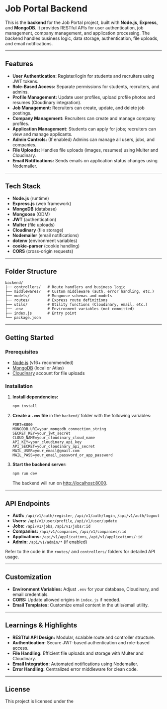 # Job Portal Backend

This is the **backend** for the Job Portal project, built with **Node.js**, **Express**, and **MongoDB**. It provides RESTful APIs for user authentication, job management, company management, and application processing. The backend handles business logic, data storage, authentication, file uploads, and email notifications.

---

## Features

- **User Authentication:** Register/login for students and recruiters using JWT tokens.
- **Role-Based Access:** Separate permissions for students, recruiters, and admins.
- **Profile Management:** Update user profiles, upload profile photos and resumes (Cloudinary integration).
- **Job Management:** Recruiters can create, update, and delete job postings.
- **Company Management:** Recruiters can create and manage company profiles.
- **Application Management:** Students can apply for jobs; recruiters can view and manage applicants.
- **Admin Controls:** (If enabled) Admins can manage all users, jobs, and companies.
- **File Uploads:** Handles file uploads (images, resumes) using Multer and Cloudinary.
- **Email Notifications:** Sends emails on application status changes using Nodemailer.

---

## Tech Stack

- **Node.js** (runtime)
- **Express.js** (web framework)
- **MongoDB** (database)
- **Mongoose** (ODM)
- **JWT** (authentication)
- **Multer** (file uploads)
- **Cloudinary** (file storage)
- **Nodemailer** (email notifications)
- **dotenv** (environment variables)
- **cookie-parser** (cookie handling)
- **CORS** (cross-origin requests)

---

## Folder Structure

```
backend/
├── controllers/   # Route handlers and business logic
├── middlewares/   # Custom middleware (auth, error handling, etc.)
├── models/        # Mongoose schemas and models
├── routes/        # Express route definitions
├── utils/         # Utility functions (Cloudinary, email, etc.)
├── .env           # Environment variables (not committed)
├── index.js       # Entry point
└── package.json
```

---

## Getting Started

### Prerequisites

- [Node.js](https://nodejs.org/) (v16+ recommended)
- [MongoDB](https://www.mongodb.com/) (local or Atlas)
- [Cloudinary](https://cloudinary.com/) account for file uploads

### Installation

1. **Install dependencies:**
    ```sh
    npm install
    ```

2. **Create a `.env` file** in the `backend/` folder with the following variables:
    ```
    PORT=8000
    MONGODB_URI=your_mongodb_connection_string
    SECRET_KEY=your_jwt_secret
    CLOUD_NAME=your_cloudinary_cloud_name
    API_KEY=your_cloudinary_api_key
    API_SECRET=your_cloudinary_api_secret
    MAIL_USER=your_email@gmail.com
    MAIL_PASS=your_email_password_or_app_password
    ```

3. **Start the backend server:**
    ```sh
    npm run dev
    ```
    The backend will run on [http://localhost:8000](http://localhost:8000).

---

## API Endpoints

- **Auth:** `/api/v1/auth/register`, `/api/v1/auth/login`, `/api/v1/auth/logout`
- **Users:** `/api/v1/user/profile`, `/api/v1/user/update`
- **Jobs:** `/api/v1/jobs`, `/api/v1/jobs/:id`
- **Companies:** `/api/v1/companies`, `/api/v1/companies/:id`
- **Applications:** `/api/v1/applications`, `/api/v1/applications/:id`
- **Admin:** `/api/v1/admin/*` (if enabled)

Refer to the code in the `routes/` and `controllers/` folders for detailed API usage.

---

## Customization

- **Environment Variables:** Adjust `.env` for your database, Cloudinary, and email credentials.
- **CORS:** Update allowed origins in `index.js` if needed.
- **Email Templates:** Customize email content in the utils/email utility.

---

## Learnings & Highlights

- **RESTful API Design:** Modular, scalable route and controller structure.
- **Authentication:** Secure JWT-based authentication and role-based access.
- **File Handling:** Efficient file uploads and storage with Multer and Cloudinary.
- **Email Integration:** Automated notifications using Nodemailer.
- **Error Handling:** Centralized error middleware for clean code.

---

## License

This project is licensed under the